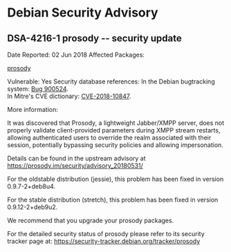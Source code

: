 
Debian Security Advisory
========================


DSA-4216-1 prosody -- security update
-------------------------------------



Date Reported:
02 Jun 2018
Affected Packages:

[prosody](https://packages.debian.org/src:prosody)

Vulnerable:
Yes
Security database references:
In the Debian bugtracking system: [Bug 900524](https://bugs.debian.org/cgi-bin/bugreport.cgi?bug=900524).  
In Mitre's CVE dictionary: [CVE-2018-10847](https://security-tracker.debian.org/tracker/CVE-2018-10847).  

More information:

It was discovered that Prosody, a lightweight Jabber/XMPP server, does
not properly validate client-provided parameters during XMPP stream
restarts, allowing authenticated users to override the realm associated
with their session, potentially bypassing security policies and allowing
impersonation.


Details can be found in the upstream advisory at
<https://prosody.im/security/advisory_20180531/>


For the oldstable distribution (jessie), this problem has been fixed
in version 0.9.7-2+deb8u4.


For the stable distribution (stretch), this problem has been fixed in
version 0.9.12-2+deb9u2.


We recommend that you upgrade your prosody packages.


For the detailed security status of prosody please refer to its security
tracker page at:
<https://security-tracker.debian.org/tracker/prosody>





